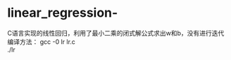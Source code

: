# linear_regression-
C语言实现的线性回归，利用了最小二乘的闭式解公式求出w和b，没有进行迭代
编译方法： gcc -0 lr lr.c          
         ./lr
